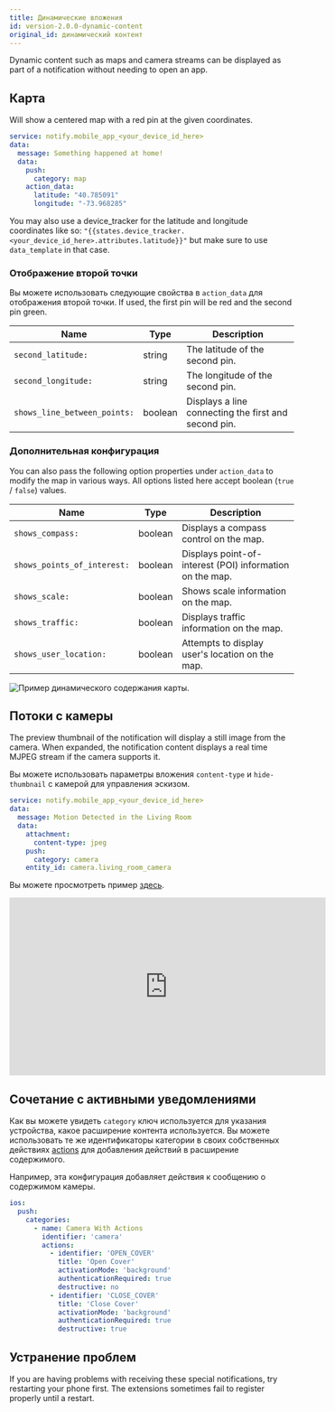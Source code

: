 ```yaml
---
title: Динамические вложения
id: version-2.0.0-dynamic-content
original_id: динамический контент
---
```


Dynamic content such as maps and camera streams can be displayed as part of a notification without needing to open an app.

## Карта

Will show a centered map with a red pin at the given coordinates.

```yaml
service: notify.mobile_app_<your_device_id_here>
data:
  message: Something happened at home!
  data:
    push:
      category: map
    action_data:
      latitude: "40.785091"
      longitude: "-73.968285"
```

You may also use a device_tracker for the latitude and longitude coordinates like so: `"{{states.device_tracker.<your_device_id_here>.attributes.latitude}}"` but make sure to use `data_template` in that case.

### Отображение второй точки

Вы можете использовать следующие свойства в `action_data` для отображения второй точки. If used, the first pin will be red and the second pin green.

| Name                         | Type    | Description                                          |
| ---------------------------- | ------- | ---------------------------------------------------- |
| `second_latitude:`           | string  | The latitude of the second pin.                      |
| `second_longitude:`          | string  | The longitude of the second pin.                     |
| `shows_line_between_points:` | boolean | Displays a line connecting the first and second pin. |

### Дополнительная конфигурация

You can also pass the following option properties under `action_data` to modify the map in various ways. All options listed here accept boolean (`true` / `false`) values.

| Name                        | Type    | Description                                              |
| --------------------------- | ------- | -------------------------------------------------------- |
| `shows_compass:`            | boolean | Displays a compass control on the map.                   |
| `shows_points_of_interest:` | boolean | Displays point-of-interest (POI) information on the map. |
| `shows_scale:`              | boolean | Shows scale information on the map.                      |
| `shows_traffic:`            | boolean | Displays traffic information on the map.                 |
| `shows_user_location:`      | boolean | Attempts to display user's location on the map.          |

![Пример динамического содержания карты.](assets/ios/map.png)

## Потоки с камеры

The preview thumbnail of the notification will display a still image from the camera. When expanded, the notification content displays a real time MJPEG stream if the camera supports it.

Вы можете использовать параметры вложения `content-type` и `hide-thumbnail` с камерой для управления эскизом.

```yaml
service: notify.mobile_app_<your_device_id_here>
data:
  message: Motion Detected in the Living Room
  data:
    attachment:
      content-type: jpeg
    push:
      category: camera
    entity_id: camera.living_room_camera
```

Вы можете просмотреть пример [здесь](https://www.youtube.com/watch?v=LmYwpxPKW0g).

<div class='videoWrapper'>
<iframe width="560" height="315" src="https://www.youtube.com/embed/LmYwpxPKW0g" frameborder="0" allowfullscreen mark="crwd-mark"></iframe>
</div>

## Сочетание с активными уведомлениями

Как вы можете увидеть `category` ключ используется для указания устройства, какое расширение контента используется. Вы можете использовать те же идентификаторы категории в своих собственных действиях [actions](actionable.md) для добавления действий в расширение содержимого.

Например, эта конфигурация добавляет действия к сообщению о содержимом камеры.

```yaml
ios:
  push:
    categories:
      - name: Camera With Actions
        identifier: 'camera'
        actions:
          - identifier: 'OPEN_COVER'
            title: 'Open Cover'
            activationMode: 'background'
            authenticationRequired: true
            destructive: no
          - identifier: 'CLOSE_COVER'
            title: 'Close Cover'
            activationMode: 'background'
            authenticationRequired: true
            destructive: true
```

## Устранение проблем

If you are having problems with receiving these special notifications, try restarting your phone first. The extensions sometimes fail to register properly until a restart.
